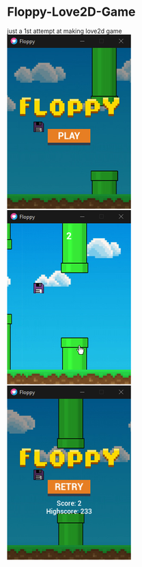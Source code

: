 # Floppy-Love2D-Game
just a 1st attempt at making love2d game  
![How it looks 1](./how_it_looks/1.jpg)  
![How it looks 2](./how_it_looks/2.jpg)  
![How it looks 3](./how_it_looks/3.jpg)
